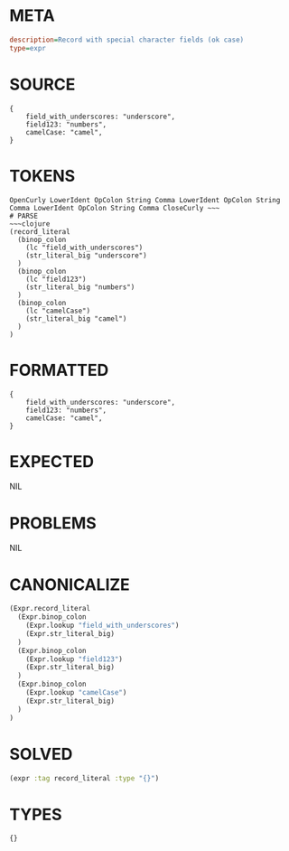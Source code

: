 # META
~~~ini
description=Record with special character fields (ok case)
type=expr
~~~
# SOURCE
~~~roc
{
    field_with_underscores: "underscore",
    field123: "numbers",
    camelCase: "camel",
}
~~~
# TOKENS
~~~text
OpenCurly LowerIdent OpColon String Comma LowerIdent OpColon String Comma LowerIdent OpColon String Comma CloseCurly ~~~
# PARSE
~~~clojure
(record_literal
  (binop_colon
    (lc "field_with_underscores")
    (str_literal_big "underscore")
  )
  (binop_colon
    (lc "field123")
    (str_literal_big "numbers")
  )
  (binop_colon
    (lc "camelCase")
    (str_literal_big "camel")
  )
)
~~~
# FORMATTED
~~~roc
{
	field_with_underscores: "underscore",
	field123: "numbers",
	camelCase: "camel",
}
~~~
# EXPECTED
NIL
# PROBLEMS
NIL
# CANONICALIZE
~~~clojure
(Expr.record_literal
  (Expr.binop_colon
    (Expr.lookup "field_with_underscores")
    (Expr.str_literal_big)
  )
  (Expr.binop_colon
    (Expr.lookup "field123")
    (Expr.str_literal_big)
  )
  (Expr.binop_colon
    (Expr.lookup "camelCase")
    (Expr.str_literal_big)
  )
)
~~~
# SOLVED
~~~clojure
(expr :tag record_literal :type "{}")
~~~
# TYPES
~~~roc
{}
~~~

